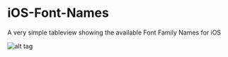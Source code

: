 # iOS-Font-Names
A very simple tableview showing the available Font Family Names for iOS

![alt tag](https://raw.github.com/schystz/iOS-Font-Names/master/sample.png)